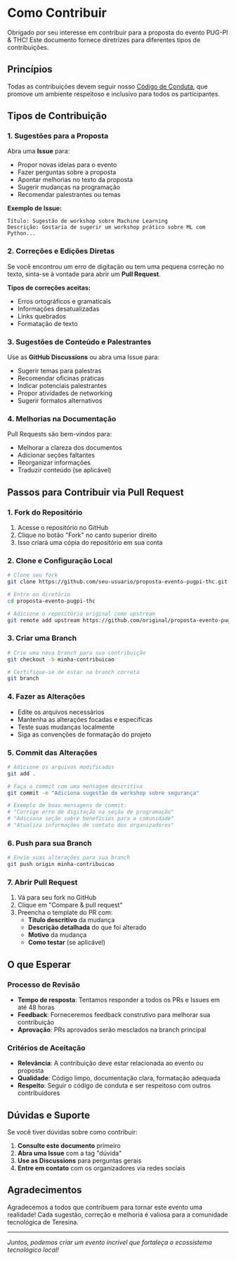 # Como Contribuir

Obrigado por seu interesse em contribuir para a proposta do evento PUG-PI & THC! Este documento fornece diretrizes para diferentes tipos de contribuições.

## Princípios

Todas as contribuições devem seguir nosso [Código de Conduta](CODIGO_CONDUTA.md), que promove um ambiente respeitoso e inclusivo para todos os participantes.

## Tipos de Contribuição

### 1. Sugestões para a Proposta

Abra uma **Issue** para:
- Propor novas ideias para o evento
- Fazer perguntas sobre a proposta
- Apontar melhorias no texto da proposta
- Sugerir mudanças na programação
- Recomendar palestrantes ou temas

**Exemplo de Issue:**
```
Título: Sugestão de workshop sobre Machine Learning
Descrição: Gostaria de sugerir um workshop prático sobre ML com Python...
```

### 2. Correções e Edições Diretas

Se você encontrou um erro de digitação ou tem uma pequena correção no texto, sinta-se à vontade para abrir um **Pull Request**.

**Tipos de correções aceitas:**
- Erros ortográficos e gramaticais
- Informações desatualizadas
- Links quebrados
- Formatação de texto

### 3. Sugestões de Conteúdo e Palestrantes

Use as **GitHub Discussions** ou abra uma Issue para:
- Sugerir temas para palestras
- Recomendar oficinas práticas
- Indicar potenciais palestrantes
- Propor atividades de networking
- Sugerir formatos alternativos

### 4. Melhorias na Documentação

Pull Requests são bem-vindos para:
- Melhorar a clareza dos documentos
- Adicionar seções faltantes
- Reorganizar informações
- Traduzir conteúdo (se aplicável)

## Passos para Contribuir via Pull Request

### 1. Fork do Repositório

1. Acesse o repositório no GitHub
2. Clique no botão "Fork" no canto superior direito
3. Isso criará uma cópia do repositório em sua conta

### 2. Clone e Configuração Local

```bash
# Clone seu fork
git clone https://github.com/seu-usuario/proposta-evento-pugpi-thc.git

# Entre no diretório
cd proposta-evento-pugpi-thc

# Adicione o repositório original como upstream
git remote add upstream https://github.com/original/proposta-evento-pugpi-thc.git
```

### 3. Criar uma Branch

```bash
# Crie uma nova branch para sua contribuição
git checkout -b minha-contribuicao

# Certifique-se de estar na branch correta
git branch
```

### 4. Fazer as Alterações

- Edite os arquivos necessários
- Mantenha as alterações focadas e específicas
- Teste suas mudanças localmente
- Siga as convenções de formatação do projeto

### 5. Commit das Alterações

```bash
# Adicione os arquivos modificados
git add .

# Faça o commit com uma mensagem descritiva
git commit -m "Adiciona sugestão de workshop sobre segurança"

# Exemplo de boas mensagens de commit:
# "Corrige erro de digitação na seção de programação"
# "Adiciona seção sobre benefícios para a comunidade"
# "Atualiza informações de contato dos organizadores"
```

### 6. Push para sua Branch

```bash
# Envie suas alterações para sua branch
git push origin minha-contribuicao
```

### 7. Abrir Pull Request

1. Vá para seu fork no GitHub
2. Clique em "Compare & pull request"
3. Preencha o template do PR com:
   - **Título descritivo** da mudança
   - **Descrição detalhada** do que foi alterado
   - **Motivo** da mudança
   - **Como testar** (se aplicável)

## O que Esperar

### Processo de Revisão

- **Tempo de resposta**: Tentamos responder a todos os PRs e Issues em até 48 horas
- **Feedback**: Forneceremos feedback construtivo para melhorar sua contribuição
- **Aprovação**: PRs aprovados serão mesclados na branch principal

### Critérios de Aceitação

- **Relevância**: A contribuição deve estar relacionada ao evento ou proposta
- **Qualidade**: Código limpo, documentação clara, formatação adequada
- **Respeito**: Seguir o código de conduta e ser respeitoso com outros contribuidores

## Dúvidas e Suporte

Se você tiver dúvidas sobre como contribuir:

1. **Consulte este documento** primeiro
2. **Abra uma Issue** com a tag "dúvida"
3. **Use as Discussions** para perguntas gerais
4. **Entre em contato** com os organizadores via redes sociais

## Agradecimentos

Agradecemos a todos que contribuem para tornar este evento uma realidade! Cada sugestão, correção e melhoria é valiosa para a comunidade tecnológica de Teresina.

---

*Juntos, podemos criar um evento incrível que fortaleça o ecossistema tecnológico local!* 